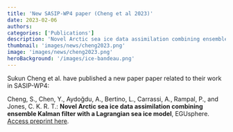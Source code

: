 ```yaml
---
title: 'New SASIP-WP4 paper (Cheng et al 2023)'
date: 2023-02-06
authors:
categories: ['Publications']
description: 'Novel Arctic sea ice data assimilation combining ensemble Kalman filter with a Lagrangian sea ice model.'
thumbnail: 'images/news/cheng2023.png'
image: 'images/news/cheng2023.png'
heroBackground: '/images/ice-bandeau.png'
---
```




Sukun Cheng et al. have published a new paper paper related to their work in SASIP-WP4:

 Cheng, S., Chen, Y., Aydoğdu, A., Bertino, L., Carrassi, A., Rampal, P., and Jones, C. K. R. T.: **Novel Arctic sea ice data assimilation combining ensemble Kalman filter with a Lagrangian sea ice model**, EGUsphere. 
[Access preprint here](https://egusphere.copernicus.org/preprints/2022/egusphere-2022-627/).
